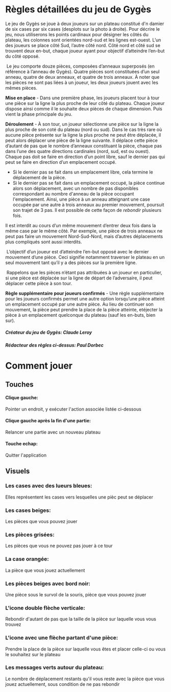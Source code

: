 # Règles détaillées du jeu de Gygès

Le jeu de Gygès se joue à deux joueurs sur un plateau constitué d'n  damier  de  six  cases par  six  cases  (desplots  sur  la  photo  à  droite).  Pour  décrire  le  jeu,  nous utiliserons  les  points  cardinaux  pour  désigner  les  côtés du plateau, les colonnes sont orientées nord-sud et les lignes est-ouest. L’un des joueurs se place côté Sud, l’autre côté nord. Côté nord et côté sud se trouvent deux en-but,  chaque  joueur  ayant  pour  objectif  d’atteindre l’en-but du côté opposé.

&nbsp;Le  jeu  comporte  douze  pièces,  composées d’anneaux  superposés  (en  référence  à  l’anneau de Gygès). Quatre pièces sont constituées d’un seul anneau, quatre de deux anneaux, et quatre de trois anneaux. À noter que les pièces ne sont pas liées à un joueur, les deux joueurs jouent avec les mêmes pièces.


**Mise en place** - Dans une première phase, les joueurs placent tour à tour une pièce sur la ligne la plus proche de leur côté du plateau. Chaque joueur dispose ainsi comme il le souhaite deux pièces de chaque dimension. Puis vient la phase principale du jeu. 


**Déroulement** - À son tour, un joueur sélectionne une pièce sur la ligne la plus proche de son coté du plateau (nord ou sud). Dans le cas très rare où aucune pièce présente sur la ligne la plus proche ne peut être déplacée, il peut alors déplacer une pièce de la ligne suivante. Il  déplace  cette  pièce  d’autant  de  pas  que  le  nombre  d’anneaux  constituant  la  pièce, chaque pas dans l’une des quatre directions cardinales (nord, sud, est ou ouest). Chaque pas doit se faire en direction d’un point libre, sauf le dernier pas qui peut se faire en direction d’un emplacement occupé.
- Si le dernier pas se fait dans un emplacement libre, cela termine le déplacement de la pièce.
- Si le dernier pas se fait dans un emplacement occupé, la pièce continue alors son déplacement, avec un nombre de pas disponibles correspondant au nombre d'anneau de la pièce occupant l'emplacement. Ainsi, une pièce à un anneau atteignant une case occupée par une autre à trois anneaux au premier mouvement, poursuit son trajet de 3 pas. Il est possible de cette façon de *rebondir* plusieurs fois.

Il est interdit au cours d’un même mouvement d’entrer deux fois dans la même case par le même côté. Par exemple, une pièce de trois anneaux ne peut pas faire un mouvement Nord-Sud-Nord, mais d’autres déplacements plus compliqués sont aussi interdits.

&nbsp;L’objectif d’un joueur est d’atteindre l’en-but opposé avec le dernier mouvement d’une pièce. Ceci signifie notamment traverser le plateau en un seul mouvement tant qu’il y a des pièces sur la première ligne.

&nbsp;Rappelons que les pièces n’étant pas attribuées à un joueur en particulier, si une pièce est déplacée sur la ligne de départ de l’adversaire, il peut déplacer cette pièce à son tour.


**Règle supplémentaire pour joueurs confirmés** - Une règle supplémentaire pour les joueurs confirmés permet une autre option lorsqu’une pièce atteint un emplacement occupé par une autre pièce. Au lieu de continuer son mouvement, la pièce peut prendre la place de la pièce atteinte, etéjecter la pièce à un emplacement quelconque du plateau (sauf les en-buts, bien sur).



##### Créateur du jeu de Gygès: Claude Leroy
##### Rédacteur des règles ci-dessus: Paul Dorbec

# Comment jouer
## Touches
#### Clique gauche:
Pointer un endroit, y exécuter l'action associée listée ci-dessous

#### Clique gauche après la fin d'une partie:
Relancer une partie avec un nouveau plateau

#### Touche echap:
Quitter l'application

## Visuels
### Les cases avec des lueurs bleues:
Elles représentent les cases vers lesquelles une pièc peut se déplacer

### Les cases beiges:
Les pièces que vous pouvez jouer

### Les pièces grisées:
Les pièces que vous ne pouvez pas jouer à ce tour

### La case orangée:
La pièce que vous jouez actuellement

### Les pièces beiges avec bord noir:
Une pièce sous le survol de la souris, pièce que vous pouvez jouer

### L'icone double flèche verticale:
Rebondir d'autant de pas que la taille de la pièce sur laquelle vous vous trouvez

### L'icone avec une flèche partant d'une pièce:
Prendre la place de la pièce sur laquelle vous êtes et placer celle-ci ou vous le souhaitez sur le plateau

### Les messages verts autour du plateau:
Le nombre de déplacement restants qu'il vous reste avec la pièce que vous jouez actuellement, sous condition de ne pas rebondir
